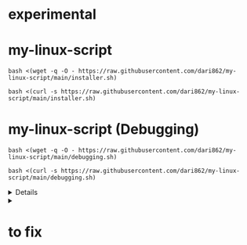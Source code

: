 # experimental

# my-linux-script

```
bash <(wget -q -O - https://raw.githubusercontent.com/dari862/my-linux-script/main/installer.sh)
```

```
bash <(curl -s https://raw.githubusercontent.com/dari862/my-linux-script/main/installer.sh)
```

# my-linux-script (Debugging)

```
bash <(wget -q -O - https://raw.githubusercontent.com/dari862/my-linux-script/main/debugging.sh)
```

```
bash <(curl -s https://raw.githubusercontent.com/dari862/my-linux-script/main/debugging.sh)
```

<details>
# work on

	number of installed appes : echo $(( $(dpkg-query -l | wc -l) - 5 ))
  	
	shortcut on bspwm & openbox
	
	test down on bspwm & openbox

	spedd up zsh & bash
	
</details>


<details>
<summary><h1>to fix</h1></summary>

	error: tray: Failed to put tray above 0x3800001 in the stack (XCB_MATCH (8))

</details>
